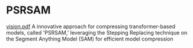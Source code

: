 # PSRSAM
[vision.pdf](https://github.com/Ureisen/PSRSAM/files/13795060/vision.pdf)
A innovative approach for compressing transformer-based models, called 'PSRSAM,' leveraging the Stepping Replacing technique on the Segment Anything Model (SAM) for efficient model compression
